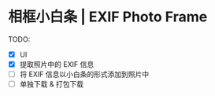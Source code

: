 # 相框小白条 | EXIF Photo Frame

TODO:

- [x] UI
- [x] 提取照片中的 EXIF 信息
- [ ] 将 EXIF 信息以小白条的形式添加到照片中
- [ ] 单独下载 & 打包下载
